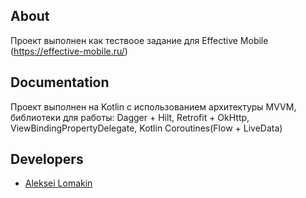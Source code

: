 ## About

Проект выполнен как тествоое задание для Effective Mobile (https://effective-mobile.ru/)

## Documentation

Проект выполнен на Kotlin с использованием архитектуры MVVM, библиотеки для работы: Dagger + Hilt, Retrofit + OkHttp, ViewBindingPropertyDelegate, Kotlin Coroutines(Flow + LiveData)

## Developers

- [Aleksei Lomakin](https://github.com/AlexeyLomakin)
